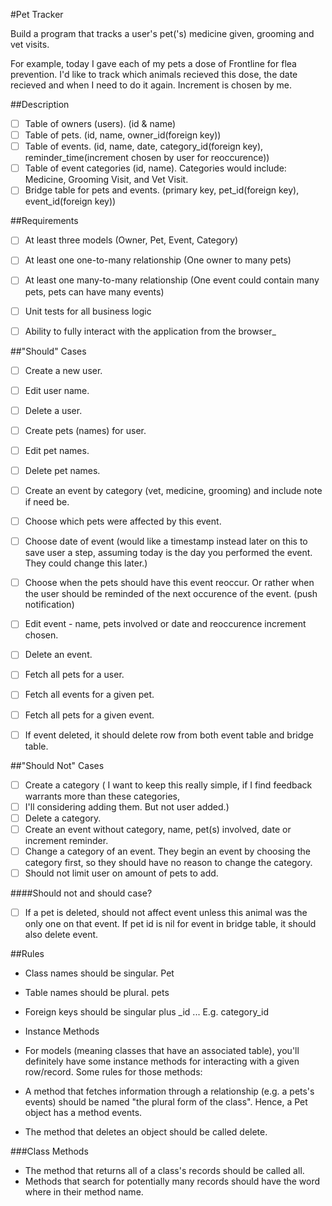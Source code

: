 #Pet Tracker   

Build a program that tracks a user's pet('s) medicine given, grooming and vet visits. 

For example, today I gave each of my pets a dose of Frontline for flea prevention. I'd like to track which animals recieved this dose, the date recieved and when I need to do it again. Increment is chosen by me. 

##Description

- [ ] Table of owners (users). (id & name)
- [ ]  Table of pets. (id, name, owner_id(foreign key))
- [ ] Table of events. (id, name, date, category_id(foreign key), reminder_time(increment chosen by user for        reoccurence))
- [ ] Table of event categories (id, name). Categories would include: Medicine, Grooming Visit, and Vet Visit.
- [ ] Bridge table for pets and events. (primary key, pet_id(foreign key), event_id(foreign key))

##Requirements

- [ ] At least three models (Owner, Pet, Event, Category)
- [ ] At least one one-to-many relationship (One owner to many pets)
- [ ] At least one many-to-many relationship (One event could contain many pets, pets can have many events)
- [ ] Unit tests for all business logic
- [ ] Ability to fully interact with the application from the browser_


##"Should" Cases

- [ ] Create a new user.
- [ ] Edit user name.
- [ ] Delete a user.
- [ ] Create pets (names) for user.
- [ ] Edit pet names.
- [ ] Delete pet names.
- [ ] Create an event by category (vet, medicine, grooming) and include note if need be.
- [ ] Choose which pets were affected by this event.
- [ ] Choose date of event (would like a timestamp instead later on this to save user a step, assuming today is the day you performed the event. They could change this later.)
- [ ] Choose when the pets should have this event reoccur. Or rather when the user should be reminded of the next occurence of the event. (push notification)
- [ ] Edit event -  name, pets involved or date and reoccurence increment chosen. 
- [ ] Delete an event.
- [ ] Fetch all pets for a user.
- [ ] Fetch all events for a given pet.
- [ ] Fetch all pets for a given event.
- [ ] If event deleted, it should delete row from both event table and bridge table.


##"Should Not" Cases

- [ ] Create a category ( I want to keep this really simple, if I find feedback warrants more than these categories,
- [ ] I'll considering adding them. But not user added.)
- [ ] Delete a category.
- [ ] Create an event without category, name, pet(s) involved, date or increment reminder.
- [ ] Change a category of an event. They begin an event by choosing the category first, so they should have no reason to change the category.
- [ ] Should not limit user on amount of pets to add. 

####Should not and should case? 

- [ ] If a pet is deleted, should not affect event unless this animal was the only one on that event. If pet id 
is nil for event in bridge table, it should also delete event.

##Rules

- Class names should be singular. Pet
- Table names should be plural. pets
- Foreign keys should be singular plus _id ... E.g. category_id
- Instance Methods

- For models (meaning classes that have an associated table), you'll definitely have some instance methods for interacting with a given row/record. Some rules for those methods:

- A method that fetches information through a relationship (e.g. a pets's events) should be named "the plural form of the class". Hence, a Pet object has a method events.
- The method that deletes an object should be called delete.

###Class Methods

- The method that returns all of a class's records should be called all.
- Methods that search for potentially many records should have the word where in their method name.
